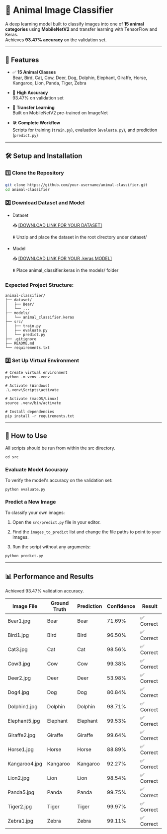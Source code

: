 # 🐅 Animal Image Classifier

A deep learning model built to classify images into one of **15 animal categories** using **MobileNetV2** and transfer learning with TensorFlow and Keras.  
Achieves **93.47% accuracy** on the validation set.

---

## 🌟 Features

- ✅ **15 Animal Classes**  
  Bear, Bird, Cat, Cow, Deer, Dog, Dolphin, Elephant, Giraffe, Horse, Kangaroo, Lion, Panda, Tiger, Zebra

- 🚀 **High Accuracy**  
  93.47% on validation set

- 🧠 **Transfer Learning**  
  Built on MobileNetV2 pre-trained on ImageNet

- 🛠️ **Complete Workflow**  
  Scripts for training (`train.py`), evaluation (`evaluate.py`), and prediction (`predict.py`)

---

## 🛠️ Setup and Installation

### 1️⃣ Clone the Repository

```bash
git clone https://github.com/your-username/animal-classifier.git
cd animal-classifier
```

### 2️⃣ Download Dataset and Model

- Dataset

  📥 [[DOWNLOAD LINK FOR YOUR DATASET]](https://drive.google.com/drive/folders/1aMS4baJ0q-q-w4MI-jJ_NS57H-4_egNo?usp=sharing)

  ⬇️ Unzip and place the dataset in the root directory under dataset/

- Model

  📥 [[DOWNLOAD LINK FOR YOUR .keras MODEL]](https://drive.google.com/drive/folders/1qcVMNqnfym63kw7G7rDZ_WHBYeflTFD6?usp=sharing)

  ⬇️ Place animal_classifier.keras in the models/ folder

### Expected Project Structure:

```
animal-classifier/
├── dataset/
│   ├── Bear/
│   └── ...
├── models/
│   └── animal_classifier.keras
├── src/
│   ├── train.py
│   ├── evaluate.py
│   └── predict.py
├── .gitignore
├── README.md
└── requirements.txt
```

### 3️⃣ Set Up Virtual Environment

```
# Create virtual environment
python -m venv .venv

# Activate (Windows)
.\.venv\Scripts\activate

# Activate (macOS/Linux)
source .venv/bin/activate

# Install dependencies
pip install -r requirements.txt
```

---

## 🚀 How to Use

All scripts should be run from within the src directory.

```
cd src
```

### Evaluate Model Accuracy

To verify the model's accuracy on the validation set:
```
python evaluate.py
```

### Predict a New Image

To classify your own images:

1. Open the `src/predict.py` file in your editor.

2. Find the `images_to_predict` list and change the file paths to point to your images.

3. Run the script without any arguments:
```
python predict.py
```

---

## 📊 Performance and Results

Achieved 93.47% validation accuracy.

| Image File    | Ground Truth | Prediction | Confidence | Result    |
| ------------- | ------------ | ---------- | ---------- | --------- |
| Bear1.jpg     | Bear         | Bear       | 71.69%     | ✅ Correct |
| Bird1.jpg     | Bird         | Bird       | 96.50%     | ✅ Correct |
| Cat3.jpg      | Cat          | Cat        | 98.56%     | ✅ Correct |
| Cow3.jpg      | Cow          | Cow        | 99.38%     | ✅ Correct |
| Deer2.jpg     | Deer         | Deer       | 53.98%     | ✅ Correct |
| Dog4.jpg      | Dog          | Dog        | 80.84%     | ✅ Correct |
| Dolphin1.jpg  | Dolphin      | Dolphin    | 98.71%     | ✅ Correct |
| Elephant5.jpg | Elephant     | Elephant   | 99.53%     | ✅ Correct |
| Giraffe2.jpg  | Giraffe      | Giraffe    | 99.64%     | ✅ Correct |
| Horse1.jpg    | Horse        | Horse      | 88.89%     | ✅ Correct |
| Kangaroo4.jpg | Kangaroo     | Kangaroo   | 92.27%     | ✅ Correct |
| Lion2.jpg     | Lion         | Lion       | 98.54%     | ✅ Correct |
| Panda5.jpg    | Panda        | Panda      | 99.75%     | ✅ Correct |
| Tiger2.jpg    | Tiger        | Tiger      | 99.97%     | ✅ Correct |
| Zebra1.jpg    | Zebra        | Zebra      | 99.11%     | ✅ Correct |
